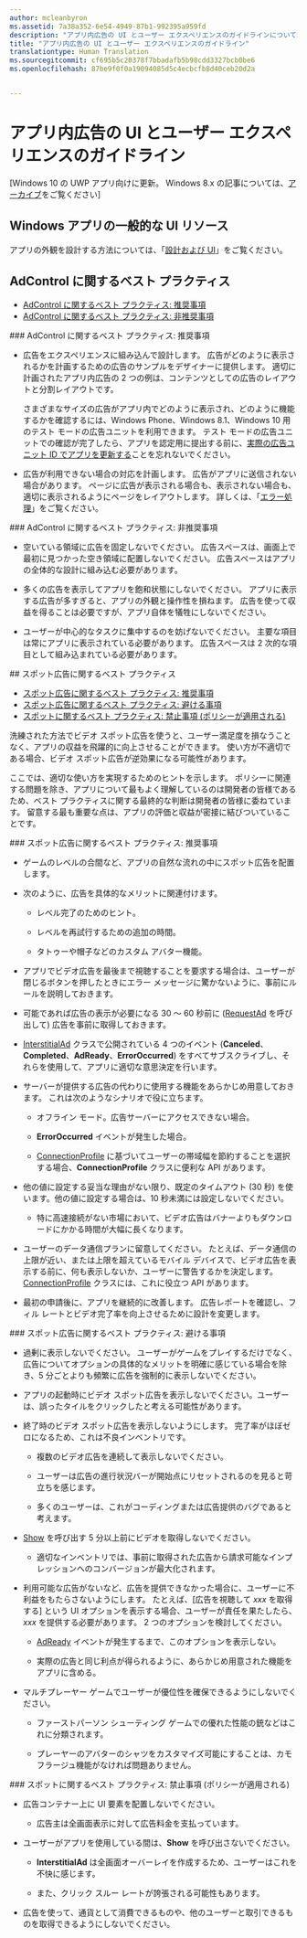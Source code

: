 ```yaml
---
author: mcleanbyron
ms.assetid: 7a38a352-6e54-4949-87b1-992395a959fd
description: "アプリ内広告の UI とユーザー エクスペリエンスのガイドラインについて説明します。"
title: "アプリ内広告の UI とユーザー エクスペリエンスのガイドライン"
translationtype: Human Translation
ms.sourcegitcommit: cf695b5c20378f7bbadafb5b98cdd3327bcb0be6
ms.openlocfilehash: 87be9f0f0a19094085d5c4ecbcfb8d40ceb20d2a


---
```


# アプリ内広告の UI とユーザー エクスペリエンスのガイドライン


\[Windows 10 の UWP アプリ向けに更新。 Windows 8.x の記事については、[アーカイブ](http://go.microsoft.com/fwlink/p/?linkid=619132)をご覧ください\]

## Windows アプリの一般的な UI リソース

アプリの外観を設計する方法については、「[設計および UI](https://developer.microsoft.com/windows/design)」をご覧ください。

## AdControl に関するベスト プラクティス

* [AdControl に関するベスト プラクティス: 推奨事項](#adcontrolbestpracticesdo10)
* [AdControl に関するベスト プラクティス: 非推奨事項](#adcontrolbestpracticesdont10)

<span id="adcontrolbestpracticesdo10"/>
### AdControl に関するベスト プラクティス: 推奨事項

* 広告をエクスペリエンスに組み込んで設計します。 広告がどのように表示されるかを計画するための広告のサンプルをデザイナーに提供します。 適切に計画されたアプリ内広告の 2 つの例は、コンテンツとしての広告のレイアウトと分割レイアウトです。

  さまざまなサイズの広告がアプリ内でどのように表示され、どのように機能するかを確認するには、Windows Phone、Windows 8.1、Windows 10 用のテスト モードの広告ユニットを利用できます。 テスト モードの広告ユニットでの確認が完了したら、アプリを認定用に提出する前に、[実際の広告ユニット ID でアプリを更新する](set-up-ad-units-in-your-app.md)ことを忘れないでください。

* 広告が利用できない場合の対応を計画します。 広告がアプリに送信されない場合があります。 ページに広告が表示される場合も、表示されない場合も、適切に表示されるようにページをレイアウトします。 詳しくは、「[エラー処理](error-handling-with-advertising-libraries.md)」をご覧ください。

<span id="adcontrolbestpracticesdont10"/>
### AdControl に関するベスト プラクティス: 非推奨事項

* 空いている領域に広告を固定しないでください。 広告スペースは、画面上で最初に見つかった空き領域に配置しないでください。 広告スペースはアプリの全体的な設計に組み込む必要があります。

* 多くの広告を表示してアプリを飽和状態にしないでください。 アプリに表示する広告が多すぎると、アプリの外観と操作性を損ねます。 広告を使って収益を得ることは必要ですが、アプリ自体を犠牲にしないでください。

* ユーザーが中心的なタスクに集中するのを妨げないでください。 主要な項目は常にアプリに表示されている必要があります。 広告スペースは 2 次的な項目として組み込まれている必要があります。

<span id="interstitialbestpractices10"/>
## スポット広告に関するベスト プラクティス

* [スポット広告に関するベスト プラクティス: 推奨事項](#interstitialbestpracticesdo10)
* [スポット広告に関するベスト プラクティス: 避ける事項](#interstitialbestpracticesavoid10)
* [スポットに関するベスト プラクティス: 禁止事項 (ポリシーが適用される)](#interstitialbestpracticesnever10)

洗練された方法でビデオ スポット広告を使うと、ユーザー満足度を損なうことなく、アプリの収益を飛躍的に向上させることができます。 使い方が不適切である場合、ビデオ スポット広告が逆効果になる可能性があります。

ここでは、適切な使い方を実現するためのヒントを示します。 ポリシーに関連する問題を除き、アプリについて最もよく理解しているのは開発者の皆様であるため、ベスト プラクティスに関する最終的な判断は開発者の皆様に委ねています。 留意する最も重要な点は、アプリの評価と収益が密接に結びついていることです。

<span id="interstitialbestpracticesdo10"/>
### スポット広告に関するベスト プラクティス: 推奨事項

* ゲームのレベルの合間など、アプリの自然な流れの中にスポット広告を配置します。

* 次のように、広告を具体的なメリットに関連付けます。

    * レベル完了のためのヒント。

    * レベルを再試行するための追加の時間。

    * タトゥーや帽子などのカスタム アバター機能。

* アプリでビデオ広告を最後まで視聴することを要求する場合は、ユーザーが閉じるボタンを押したときにエラー メッセージに驚かないように、事前にルールを説明しておきます。

* 可能であれば広告の表示が必要になる 30 ～ 60 秒前に ([RequestAd](https://msdn.microsoft.com/library/windows/apps/microsoft.advertising.winrt.ui.interstitialad.requestad.aspx) を呼び出して) 広告を事前に取得しておきます。

* [InterstitialAd](https://msdn.microsoft.com/library/windows/apps/microsoft.advertising.winrt.ui.interstitialad.aspx) クラスで公開されている 4 つのイベント (**Canceled**、**Completed**、**AdReady**、**ErrorOccurred**) をすべてサブスクライブし、それらを使用して、アプリに適切な意思決定を行います。

* サーバーが提供する広告の代わりに使用する機能をあらかじめ用意しておきます。 これは次のようなシナリオで役に立ちます。

    * オフライン モード。広告サーバーにアクセスできない場合。

    * **ErrorOccurred** イベントが発生した場合。

    * [ConnectionProfile](https://msdn.microsoft.com/library/windows/apps/windows.networking.connectivity.connectionprofile.aspx) に基づいてユーザーの帯域幅を節約することを選択する場合、**ConnectionProfile** クラスに便利な API があります。

* 他の値に設定する妥当な理由がない限り、既定のタイムアウト (30 秒) を使います。他の値に設定する場合は、10 秒未満には設定しないでください。

    * 特に高速接続がない市場において、ビデオ広告はバナーよりもダウンロードにかかる時間が大幅に長くなります。


* ユーザーのデータ通信プランに留意してください。 たとえば、データ通信の上限が近い、または上限を超えているモバイル デバイスで、ビデオ広告を表示する前に、何も表示しないか、ユーザーに警告するかを決定します。 [ConnectionProfile](https://msdn.microsoft.com/library/windows/apps/windows.networking.connectivity.connectionprofile.aspx) クラスには、これに役立つ API があります。

* 最初の申請後に、アプリを継続的に改善します。 広告レポートを確認し、フィル レートとビデオ完了率を向上させるために設計を変更します。

<span id="interstitialbestpracticesavoid10"/>
### スポット広告に関するベスト プラクティス: 避ける事項

* 過剰に表示しないでください。 ユーザーがゲームをプレイするだけでなく、広告についてオプションの具体的なメリットを明確に感じている場合を除き、5 分ごとよりも頻繁に広告を強制的に表示しないでください。

* アプリの起動時にビデオ スポット広告を表示しないでください。ユーザーは、誤ったタイルをクリックしたと考える可能性があります。

* 終了時のビデオ スポット広告を表示しないようにします。 完了率がほぼゼロになるため、これは不良インベントリです。

    * 複数のビデオ広告を連続して表示しないでください。

    * ユーザーは広告の進行状況バーが開始点にリセットされるのを見ると苛立ちを感じます。

    * 多くのユーザーは、これがコーディングまたは広告提供のバグであると考えます。

* [Show](https://msdn.microsoft.com/library/windows/apps/microsoft.advertising.winrt.ui.interstitialad.show.aspx) を呼び出す 5 分以上前にビデオを取得しないでください。

    * 適切なインベントリでは、事前に取得された広告から請求可能なインプレッションへのコンバージョンが最大化されます。


* 利用可能な広告がないなど、広告を提供できなかった場合に、ユーザーに不利益をもたらさないようにします。 たとえば、[広告を視聴して *xxx* を取得する] という UI オプションを表示する場合、ユーザーが責任を果たしたら、*xxx* を提供する必要があります。 2 つのオプションを検討してください。

    * [AdReady](https://msdn.microsoft.com/library/windows/apps/microsoft.advertising.winrt.ui.interstitialad.adready.aspx) イベントが発生するまで、このオプションを表示しない。

    * 実際の広告と同じ利点が得られるように、あらかじめ用意された機能をアプリに含める。

* マルチプレーヤー ゲームでユーザーが優位性を確保できるようにしないでください。

    * ファーストパーソン シューティング ゲームでの優れた性能の銃などはこれに分類されます。

    * プレーヤーのアバターのシャツをカスタマイズ可能にすることは、カモフラージュ機能がなければ問題ありません。

<span id="interstitialbestpracticesnever10"/>
### スポットに関するベスト プラクティス: 禁止事項 (ポリシーが適用される)

* 広告コンテナー上に UI 要素を配置しないでください。

    * 広告主は全画面表示に対して広告料金を支払っています。


* ユーザーがアプリを使用している間は、**Show** を呼び出さないでください。

    * **InterstitialAd** は全画面オーバーレイを作成するため、ユーザーはこれを不快に感じます。

    * また、クリック スルー レートが誇張される可能性もあります。

* 広告を使って、通貨として消費できるものや、他のユーザーと取引できるものを取得できるようにしないでください。

 

 



<!--HONumber=Jun16_HO4-->


